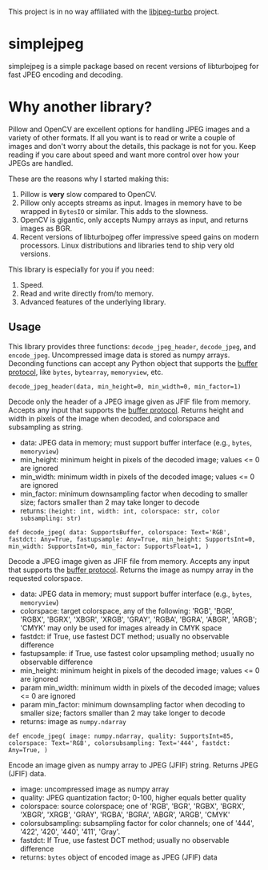 This project is in no way affiliated with the
[libjpeg-turbo](https://github.com/libjpeg-turbo/libjpeg-turbo)
project.



# simplejpeg

simplejpeg is a simple package based on recent versions
of libturbojpeg for fast JPEG encoding and decoding.



# Why another library?

Pillow and OpenCV are excellent options for handling JPEG
images and a variety of other formats.
If all you want is to read or write a couple of images and
don't worry about the details, this package is not for you.
Keep reading if you care about speed and want more control
over how your JPEGs are handled.

These are the reasons why I started making this:
1. Pillow is **very** slow compared to OpenCV.
1. Pillow only accepts streams as input. Images in memory
   have to be wrapped in `BytesIO` or similar.
   This adds to the slowness.
1. OpenCV is gigantic,
   only accepts Numpy arrays as input,
   and returns images as BGR.
1. Recent versions of libturbojpeg offer impressive speed
   gains on modern processors.
   Linux distributions and libraries tend to ship very old
   versions.

This library is especially for you if you need:
1. Speed.
1. Read and write directly from/to memory.
1. Advanced features of the underlying library.



## Usage

This library provides three functions:
`decode_jpeg_header`, `decode_jpeg`, and `encode_jpeg`.
Uncompressed image data is stored as numpy arrays.
Deconding functions can accept any Python object that supports the
[buffer protocol](https://docs.python.org/3/c-api/buffer.html),
like `bytes`, `bytearray`, `memoryview`, etc.


`decode_jpeg_header(data, min_height=0, min_width=0, min_factor=1)`

Decode only the header of a JPEG image given as JFIF file from memory.
Accepts any input that supports the
[buffer protocol](https://docs.python.org/3/c-api/buffer.html).
Returns height and width in pixels of the image when decoded,
and colorspace and subsampling as string.

 * data:
        JPEG data in memory; must support buffer interface
        (e.g., `bytes`, `memoryview`)
 * min_height:
        minimum height in pixels of the decoded image;
        values <= 0 are ignored
 * min_width:
        minimum width in pixels of the decoded image;
        values <= 0 are ignored
 * min_factor:
        minimum downsampling factor when decoding to smaller size;
        factors smaller than 2 may take longer to decode
 * returns: `(height: int, width: int, colorspace: str, color subsampling: str)`



`def decode_jpeg(
        data: SupportsBuffer,
        colorspace: Text='RGB',
        fastdct: Any=True,
        fastupsample: Any=True,
        min_height: SupportsInt=0,
        min_width: SupportsInt=0,
        min_factor: SupportsFloat=1,
)`

Decode a JPEG image given as JFIF file from memory.
Accepts any input that supports the
[buffer protocol](https://docs.python.org/3/c-api/buffer.html).
Returns the image as numpy array in the requested colorspace.

 * data:
        JPEG data in memory; must support buffer interface
        (e.g., `bytes`, `memoryview`)
 * colorspace:
        target colorspace, any of the following:
       'RGB', 'BGR', 'RGBX', 'BGRX', 'XBGR', 'XRGB',
       'GRAY', 'RGBA', 'BGRA', 'ABGR', 'ARGB';
       'CMYK' may only be used for images already in CMYK space
 * fastdct:
        if True, use fastest DCT method;
        usually no observable difference
 * fastupsample:
        if True, use fastest color upsampling method;
        usually no observable difference
 * min_height:
        minimum height in pixels of the decoded image;
        values <= 0 are ignored
 * param min_width:
        minimum width in pixels of the decoded image;
        values <= 0 are ignored
 * param min_factor:
        minimum downsampling factor when decoding to smaller size;
        factors smaller than 2 may take longer to decode
 * returns: image as `numpy.ndarray`



`def encode_jpeg(
        image: numpy.ndarray,
        quality: SupportsInt=85,
        colorspace: Text='RGB',
        colorsubsampling: Text='444',
        fastdct: Any=True,
)`

Encode an image given as numpy array to JPEG (JFIF) string.
Returns JPEG (JFIF) data.

 * image:
        uncompressed image as numpy array
 * quality:
        JPEG quantization factor;
        0-100, higher equals better quality
 * colorspace:
        source colorspace; one of
        'RGB', 'BGR', 'RGBX', 'BGRX', 'XBGR', 'XRGB',
        'GRAY', 'RGBA', 'BGRA', 'ABGR', 'ARGB', 'CMYK'
 * colorsubsampling:
        subsampling factor for color channels; one of
        '444', '422', '420', '440', '411', 'Gray'.
 * fastdct:
        If True, use fastest DCT method;
        usually no observable difference
 * returns: `bytes` object of encoded image as JPEG (JFIF) data
